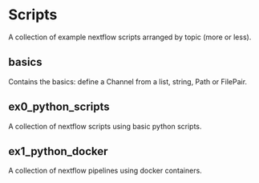 # Scripts

A collection of example nextflow scripts arranged by topic (more or less).

## basics

Contains the basics: define a Channel from a list, string, Path or FilePair.

## ex0_python_scripts

A collection of nextflow scripts using basic python scripts.

## ex1_python_docker

A collection of nextflow pipelines using docker containers.
